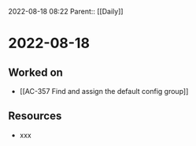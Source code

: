 2022-08-18 08:22
Parent:: [[Daily]] 

# 2022-08-18

## Worked on

- [[AC-357 Find and assign the default config group]]

## Resources

- xxx
